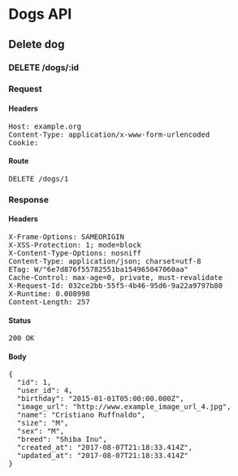 # Dogs API

## Delete dog

### DELETE /dogs/:id
### Request

#### Headers

<pre>Host: example.org
Content-Type: application/x-www-form-urlencoded
Cookie: </pre>

#### Route

<pre>DELETE /dogs/1</pre>

### Response

#### Headers

<pre>X-Frame-Options: SAMEORIGIN
X-XSS-Protection: 1; mode=block
X-Content-Type-Options: nosniff
Content-Type: application/json; charset=utf-8
ETag: W/&quot;6e7d876f55782551ba154965047060aa&quot;
Cache-Control: max-age=0, private, must-revalidate
X-Request-Id: 032ce2bb-55f5-4b46-95d6-9a22a9797b80
X-Runtime: 0.008998
Content-Length: 257</pre>

#### Status

<pre>200 OK</pre>

#### Body

<pre>{
  "id": 1,
  "user_id": 4,
  "birthday": "2015-01-01T05:00:00.000Z",
  "image_url": "http://www.example_image_url_4.jpg",
  "name": "Cristiano Ruffnaldo",
  "size": "M",
  "sex": "M",
  "breed": "Shiba Inu",
  "created_at": "2017-08-07T21:18:33.414Z",
  "updated_at": "2017-08-07T21:18:33.414Z"
}</pre>
